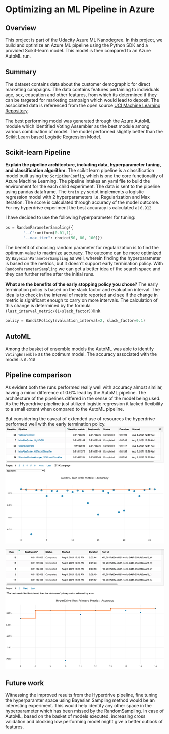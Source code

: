 # Optimizing an ML Pipeline in Azure

## Overview
This project is part of the Udacity Azure ML Nanodegree.
In this project, we build and optimize an Azure ML pipeline using the Python SDK and a provided Scikit-learn model.
This model is then compared to an Azure AutoML run.

## Summary

The dataset contains data about the customer demographic for direct marketing campaigns. The data contains features 
pertaining to individuals age, sex, education and other features, from which its determined if they can be targeted 
for marketing campaign which would lead to deposit. The associated data is referenced from the open source [UCI Machine 
Learning Repository](https://archive.ics.uci.edu/ml/datasets/bank+marketing).

The best performing model was generated through the Azure AutoML module which identified Voting Assembler as the best 
module among various combination of model. The model performed slightly better than the Scikit Learn based Logistic 
Regression Model.

## Scikit-learn Pipeline
**Explain the pipeline architecture, including data, hyperparameter tuning, and classification algorithm.**
The scikit learn pipeline is a classification model built using the `ScriptRunConfig`, which is one the core 
functionality of Azure Machine Learning. The pipeline intakes an yaml file to  build the environment for the each child 
experiment. The data is sent to the pipeline using pandas dataframe. The `train.py` script implements a logistic 
regression model with 2 hyperparameters i.e. Regularization and Max Iteration. The score is calculated through accuracy 
of the model outcome. For my hyperdrive experiment the best accuracy is calculated at `0.912`

I have decided to use the following hyperparameter for tuning:
```python
ps = RandomParameterSampling({
        "--C":uniform(0.01,1),
        "--max_iter": choice(50, 80, 100)})
```
The benefit of choosing random parameter for regularization is to find the optimum value to maximize accuracy.
The outcome can be more optimized by `BayesianParameterSampling` as well, wherein finding the hyperparameter is based on the 
metrics, but it doesn't support early termination policy. With `RandomParameterSampling` we can get a better idea of the
search space and they can further refine after the initial runs.

**What are the benefits of the early stopping policy you chose?**
The early termination policy is based on the slack factor and evaluation interval. The idea is to check in the interval 
of metric reported and see if the change in metric is significant enough to carry on more intervals. The calculation of
this change is determined by the formula `(last_interval_metric/(1+slack_factor))`[link](https://docs.microsoft.com/en-us/azure/machine-learning/how-to-tune-hyperparameters#bandit-policy)
```python
policy = BanditPolicy(evaluation_interval=2, slack_factor=0.1)
```
## AutoML

Among the basket of ensemble models the AutoML was able to identify `VotingEnsemble` as the optimum model. The accuracy 
associated with the model is `0.918` 
## Pipeline comparison

As evident both the runs performed really well with accuracy almost similar, having a minor difference of 0.6% 
lead by the AutoML pipeline. The architecture of the pipelines differed in the sense of the model being used. As the 
Hyperdrive pipeline just utilized logistic regression it lacked flexibility to a small extent when compared to the 
AutoML pipeline.

But considering the caveat of extended use of resources the hyperdrive performed well with the early termination policy.
![](images/automl.png)

![](images/hyperdrive.png)
## Future work
Witnessing the improved results from the Hyperdrive pipeline, fine tuning the hyperparamter space using Bayesian Sampling 
method would be an interesting experiment. This would help identify any other space in the hyperparameter which has been
missed by the RandomSampling. In case of AutoML, based on the basket of models executed, increasing cross validation and
blocking low performing model might give a better outlook of features. 

